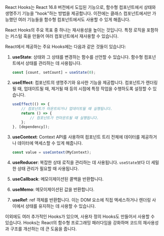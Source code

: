 React Hooks는 React 16.8 버전에서 도입된 기능으로, 함수형 컴포넌트에서 상태와 생명주기 기능을 "hook"하는 방법을 제공합니다. 이전에는 클래스 컴포넌트에서만 가능했던 여러 기능들을 함수형 컴포넌트에서도 사용할 수 있게 해줍니다.

React Hooks의 주요 목표 중 하나는 재사용성을 높이는 것입니다. 특정 로직을 포함하는 커스텀 훅을 만들어 여러 컴포넌트에서 재사용할 수 있습니다.

React에서 제공하는 주요 Hooks에는 다음과 같은 것들이 있습니다:

1. **useState**: 
    상태와 그 상태를 변경하는 함수를 선언할 수 있습니다. 함수형 컴포넌트에서 상태를 관리하는 데 사용됩니다.

    ```javascript
    const [count, setCount] = useState(0);
    ```

2. **useEffect**: 
    컴포넌트의 생명주기와 유사한 기능을 제공합니다. 컴포넌트가 렌더링될 때, 업데이트될 때, 제거될 때 등의 시점에 특정 작업을 수행하도록 설정할 수 있습니다.

    ```javascript
    useEffect(() => {
        // 컴포넌트가 마운트되거나 업데이트될 때 실행됩니다.
        return () => {
            // 컴포넌트가 언마운트될 때 실행됩니다.
        };
    }, [dependency]);
    ```

3. **useContext**: 
    Context API를 사용하여 컴포넌트 트리 전체에 데이터를 제공하거나 데이터에 액세스할 수 있게 해줍니다.

    ```javascript
    const value = useContext(MyContext);
    ```

4. **useReducer**: 
    복잡한 상태 로직을 관리하는 데 사용됩니다. `useState`보다 더 세밀한 상태 관리가 필요할 때 사용됩니다.

5. **useCallback**: 
    메모이제이션된 콜백을 반환합니다.

6. **useMemo**: 
    메모이제이션된 값을 반환합니다.

7. **useRef**: 
    ref 객체를 반환합니다. 이는 DOM 요소에 직접 액세스하거나 렌더링 사이에서 상태를 유지하는 데 사용할 수 있습니다.

이외에도 여러 추가적인 Hooks가 있으며, 사용자 정의 Hooks도 만들어서 사용할 수 있습니다. Hooks는 React의 함수형 프로그래밍 패러다임을 강화하며 코드의 재사용성과 구조를 개선하는 데 큰 도움을 줍니다.